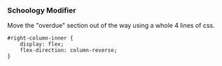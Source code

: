 ### Schoology Modifier
Move the "overdue" section out of the way using a whole 4 lines of css.

```
#right-column-inner {
    display: flex;
    flex-direction: column-reverse;
}
```
